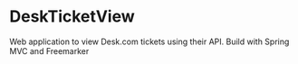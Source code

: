 # DeskTicketView
Web application to view Desk.com tickets using their API. 
Build with Spring MVC and Freemarker
